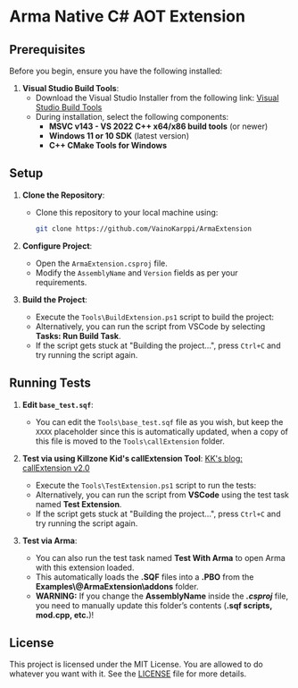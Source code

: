 # Arma Native C# AOT Extension

## Prerequisites

Before you begin, ensure you have the following installed:

1. **Visual Studio Build Tools**:
    - Download the Visual Studio Installer from the following link:
      [Visual Studio Build Tools](https://aka.ms/vs/17/release/vs_BuildTools.exe)
    - During installation, select the following components:
        - **MSVC v143 - VS 2022 C++ x64/x86 build tools** (or newer)
        - **Windows 11 or 10 SDK** (latest version)
        - **C++ CMake Tools for Windows**

## Setup

1. **Clone the Repository**:
    - Clone this repository to your local machine using:
      ```sh
      git clone https://github.com/VainoKarppi/ArmaExtension
      ```

2. **Configure Project**:
    - Open the `ArmaExtension.csproj` file.
    - Modify the `AssemblyName` and `Version` fields as per your requirements.

3. **Build the Project**:
    - Execute the `Tools\BuildExtension.ps1` script to build the project:
    - Alternatively, you can run the script from VSCode by selecting **Tasks: Run Build Task**.
    - If the script gets stuck at "Building the project...", press `Ctrl+C` and try running the script again.


## Running Tests
1. **Edit `base_test.sqf`**:
    - You can edit the `Tools\base_test.sqf` file as you wish, but keep the `XXXX` placeholder since this is automatically updated, when a copy of this file is moved to the `Tools\callExtension` folder.

2. **Test via using Killzone Kid's callExtension Tool**:
[KK's blog: callExtension v2.0](http://killzonekid.com/callextension-v2-0/)

    - Execute the `Tools\TestExtension.ps1` script to run the tests:
    - Alternatively, you can run the script from **VSCode** using the test task named **Test Extension**.
    - If the script gets stuck at "Building the project...", press `Ctrl+C` and try running the script again.

2. **Test via Arma**:
    - You can also run the test task named **Test With Arma** to open Arma with this extension loaded.  
    - This automatically loads the **.SQF** files into a **.PBO** from the **Examples\\@ArmaExtension\\addons** folder.  
    - **WARNING:** If you change the **AssemblyName** inside the ***.csproj*** file, you need to manually update this folder’s contents (**.sqf scripts, mod.cpp, etc.**)!



## License

This project is licensed under the MIT License. You are allowed to do whatever you want with it. See the [LICENSE](./LICENSE.MD) file for more details.
